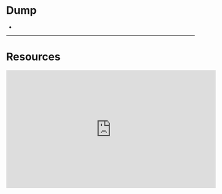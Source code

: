 
# Dump
- 


---

# Resources

<iframe width="560" height="315" src="https://www.youtube.com/embed/X7vBbelRXn0?si=aQ7pzWgv3FQHfotU" title="YouTube video player" frameborder="0" allow="accelerometer; autoplay; clipboard-write; encrypted-media; gyroscope; picture-in-picture; web-share" allowfullscreen></iframe>
